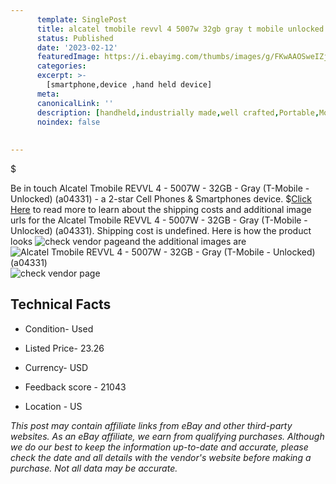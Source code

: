 ```yaml
---
      template: SinglePost
      title: alcatel tmobile revvl 4 5007w 32gb gray t mobile unlocked a04331 
      status: Published
      date: '2023-02-12'
      featuredImage: https://i.ebayimg.com/thumbs/images/g/FKwAAOSweIZjwvfP/s-l225.jpg
      categories: 
      excerpt: >-
        [smartphone,device ,hand held device]
      meta:
      canonicalLink: ''
      description: [handheld,industrially made,well crafted,Portable,Mobile,Compact,Convenient,Lightweight,Maneuverable,Man-portable,Miniature,Carriable,Hand-held,Light,Holdable,Transportable,Mobile device,Pocket-sized,On-the-go,Wireless,Cordless,Compact size,Convenient size, smartphone,device ,hand held device]
      noindex: false
      
        
---
```

$

Be in touch Alcatel Tmobile REVVL 4 - 5007W - 32GB - Gray (T-Mobile - Unlocked) (a04331) - a 2-star Cell Phones & Smartphones device.
$[Click Here](https://www.ebay.com/itm/285030050428?hash=item425d1d6a7c%3Ag%3AFKwAAOSweIZjwvfP&mkevt=1&mkcid=1&mkrid=711-53200-19255-0&campid=%253CePNCampaignId%253E&customid=%253CreferenceId%253E&toolid=10049) to read more to learn about the shipping costs and additional image urls for the Alcatel Tmobile REVVL 4 - 5007W - 32GB - Gray (T-Mobile - Unlocked) (a04331). Shipping cost is undefined. Here is how the product looks ![check vendor page](https://i.ebayimg.com/thumbs/images/g/FKwAAOSweIZjwvfP/s-l225.jpg)and the additional images are![Alcatel Tmobile REVVL 4 - 5007W - 32GB - Gray (T-Mobile - Unlocked) (a04331)](https://i.ebayimg.com/images/g/FKwAAOSweIZjwvfP/s-l1600.jpg)![check vendor page](https://origin-galleryplus.ebayimg.com/ws/web/285030050428_2_0_1/225x225.jpg,https://origin-galleryplus.ebayimg.com/ws/web/285030050428_3_0_1/225x225.jpg,https://origin-galleryplus.ebayimg.com/ws/web/285030050428_4_0_1/225x225.jpg,https://origin-galleryplus.ebayimg.com/ws/web/285030050428_5_0_1/225x225.jpg,https://origin-galleryplus.ebayimg.com/ws/web/285030050428_6_0_1/225x225.jpg)



 ## Technical Facts 



     
      

 - Condition- Used 


      

 - Listed Price- 23.26 


      

 - Currency- USD 


      

 - Feedback score - 21043 


      

 - Location - US 


      
      

 *_This post may contain affiliate links from eBay and other third-party websites. As an eBay affiliate, we earn from qualifying purchases. Although we do our best to keep the information up-to-date and accurate, please check the date and all details with the vendor's website before making a purchase. Not all data may be accurate._*






